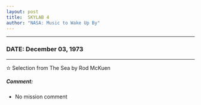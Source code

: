 ```yaml
---
layout: post
title:  SKYLAB 4
author: "NASA: Music to Wake Up By"
---
```


----
### DATE: December 03, 1973
----
✫ Selection from The Sea by Rod McKuen

##### Comment:
* No mission comment
